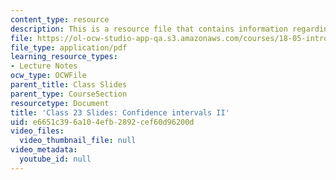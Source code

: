 ```yaml
---
content_type: resource
description: This is a resource file that contains information regarding class 23.
file: https://ol-ocw-studio-app-qa.s3.amazonaws.com/courses/18-05-introduction-to-probability-and-statistics-spring-2014/e6651c396a104efb2892cef60d96200d_MIT18_05S14_class23-slde-a.pdf
file_type: application/pdf
learning_resource_types:
- Lecture Notes
ocw_type: OCWFile
parent_title: Class Slides
parent_type: CourseSection
resourcetype: Document
title: 'Class 23 Slides: Confidence intervals II'
uid: e6651c39-6a10-4efb-2892-cef60d96200d
video_files:
  video_thumbnail_file: null
video_metadata:
  youtube_id: null
---
```

